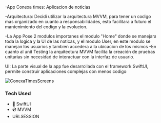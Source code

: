 -App Conexa times: Aplicacion de noticias

-Arquitectura: Decidi utilizar la arquitectura MVVM, para tener un codigo mas organizado en cuanto a responsabilidades, esto facilitara a futuro el mantenimiento del codigo
y la evolucion.

-La App Pose 2 modulos importanes el modulo "Home" donde se manejara toda la logica y la UI de las noticas, y el modulo User, en este modulo se manejan los usuarios y tambien 
accedera a la ubicacion de los mismos
-En cuanto al unit Testing la arquitectura MVVM facilita la creación de pruebas unitarias sin necesidad de interactuar con la interfaz de usuario.

UI: La parte visual de la app fue desarrollada con el framework SwiftUI, permite construir aplicaciones complejas con menos codigo


![ConexaTimesScreens](https://github.com/Gastonfoncea/ConexaTimes/assets/57188392/0456e056-0d12-4ef0-a2a2-2a739512abd1)

### Tech Used
* 🎨 SwiftUI
* 💿  MVVM
* URLSESSION
